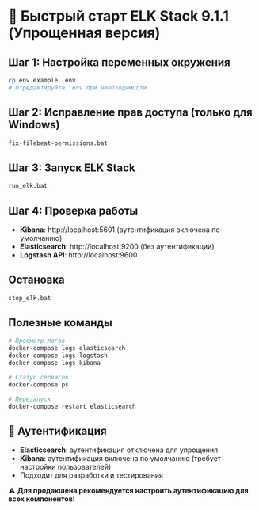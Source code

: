 # 🚀 Быстрый старт ELK Stack 9.1.1 (Упрощенная версия)

## Шаг 1: Настройка переменных окружения
```bash
cp env.example .env
# Отредактируйте .env при необходимости
```

## Шаг 2: Исправление прав доступа (только для Windows)
```bash
fix-filebeat-permissions.bat
```

## Шаг 3: Запуск ELK Stack
```bash
run_elk.bat
```

## Шаг 4: Проверка работы
- **Kibana**: http://localhost:5601 (аутентификация включена по умолчанию)
- **Elasticsearch**: http://localhost:9200 (без аутентификации)
- **Logstash API**: http://localhost:9600

## Остановка
```bash
stop_elk.bat
```

## Полезные команды
```bash
# Просмотр логов
docker-compose logs elasticsearch
docker-compose logs logstash
docker-compose logs kibana

# Статус сервисов
docker-compose ps

# Перезапуск
docker-compose restart elasticsearch
```

## 🔑 Аутентификация
- **Elasticsearch**: аутентификация отключена для упрощения
- **Kibana**: аутентификация включена по умолчанию (требует настройки пользователей)
- Подходит для разработки и тестирования

⚠️ **Для продакшена рекомендуется настроить аутентификацию для всех компонентов!**
